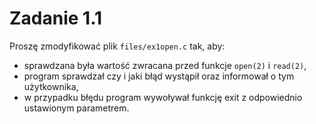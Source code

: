 # Zadanie 1.1  
Proszę zmodyfikować plik `files/ex1open.c` tak, aby:
- sprawdzana była wartość zwracana przed funkcje `open(2)` i `read(2)`,
- program sprawdzał czy i jaki błąd wystąpił oraz informował o tym użytkownika,
- w przypadku błędu program wywoływał funkcję exit z odpowiednio ustawionym parametrem.


